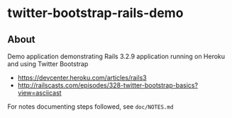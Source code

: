 # twitter-bootstrap-rails-demo

## About

Demo application demonstrating Rails 3.2.9 application running on Heroku and using Twitter Bootstrap

- <https://devcenter.heroku.com/articles/rails3>
- <http://railscasts.com/episodes/328-twitter-bootstrap-basics?view=asciicast>

For notes documenting steps followed, see `doc/NOTES.md`
